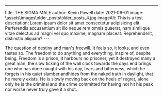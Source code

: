 ---
title: THE SIGMA MALE
author: Kevin Powell
date: 2021-06-01
image: \assets\images\older_posts\older_posts_4.jpg
imageAlt: This is a test
description: Lorem ipsum dolor sit amet consectetur adipisicing elit. Perferendis accusantium sit illo neque rem omnis quaerat, nam similique vitae delectus ad magni vel quo maxime, magnam placeat. Reprehenderit, distinctio aliquam?
--- 

The question of destiny and man's freewill.
It feels so, it looks, and even tastes so. The freedom to do anything and everything, inspire of, despite being.
Freedom is a prison, it harbours no prisoner, yet it destroyed many a great man, the slow ticking of the wall clock towards the days end brings one who has done naught with his day, tears and bitterness, which he forgets in his quiet slumber andhides from the naked truth in daylight, that he merely exists. He is slowly moving back on the heels of regret, alone only he is the criminal and the crime committed for having not hit his peak nor worse never truly gave it a shot.